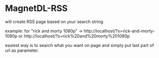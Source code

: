 # MagnetDL-RSS

will create RSS page based on your search string

example:
for "rick and morty 1080p" -> http://localhost/?s=rick-and-morty-1080p
or http://localhost/?s=rick%20and%20morty%201080p

easiest way is to search what you want on page and simply put last part of url as parameter.

